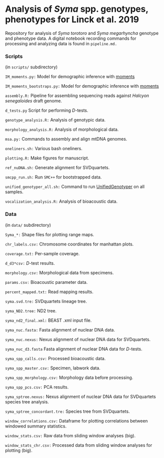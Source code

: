 # Analysis of *Syma* spp. genotypes, phenotypes for Linck et al. 2019

Repository for analysis of *Syma torotoro* and *Syma megarhyncha* genotype and phenotype data. A digital notebook recording commands for processing and analyzing data is found in `pipeline.md.`  

### Scripts  

(in `scripts/` subdirectory)  

`IM_moments.py:` Model for demographic inference with [moments](https://bitbucket.org/simongravel/moments)  

`IM_moments_bootstraps.py:` Model for demographic inference with [moments](https://bitbucket.org/simongravel/moments)  

`assembly.R:` Pipeline for assembling sequencing reads against *Halcyon senegaloides* draft genome.  

`d_tests.py` Script for performing *D*-tests.  

`genotype_analysis.R:` Analysis of genotypic data.

`morphology_analysis.R:` Analysis of morphological data.  

`msa.py:` Commands to assembly and align mtDNA genomes.

`oneliners.sh:` Various bash oneliners.  

`plotting.R:` Make figures for manuscript.  

`ref_nuDNA.sh:` Generate alignment for SVDquartets.

`smcpp_run.sh:` Run `SMC++` for bootstrapped data.   

`unified_genotyper_all.sh:` Command to run [UnifiedGenotyper](https://software.broadinstitute.org/gatk/documentation/tooldocs/3.8-0/org_broadinstitute_gatk_tools_walkers_genotyper_UnifiedGenotyper.php) on all samples.  

`vocalization_analysis.R:` Analysis of bioacoustic data.  

### Data   

(in `data/` subdirectory)  

`Syma_*:` Shape files for plotting range maps.

`chr_labels.csv:` Chromosome coordinates for manhattan plots.  

`coverage.txt:` Per-sample coverage.  

`d_d3*csv:` *D*-test results.   

`morphology.csv:` Morphological data from specimens.  

`params.csv:` Bioacoustic parameter data.  

`percent_mapped.txt:` Read mapping results.  

`syma.svd.tre:` SVDquartets lineage tree.

`syma_ND2.tree:` ND2 tree.

`syma_nd2_final.xml:` BEAST .xml input file.

`syma_nuc.fasta:` Fasta alignment of nuclear DNA data.

`syma_nuc.nexus:` Nexus alignment of nuclear DNA data for SVDquartets.

`syma_nuc_d3.fasta` Fasta alignment of nuclear DNA data for *D*-tests.

`syma_spp_calls.csv:` Processed bioacoustic data.  

`syma_spp_master.csv:` Specimen, labwork data.  

`syma_spp_morphology.csv:` Morphology data before processing.  

`syma_spp_pcs.csv:` PCA results.  

`syma_sptree.nexus:` Nexus alignment of nuclear DNA data for SVDquartets species tree analysis.  

`syma_sptree_concordant.tre:` Species tree from SVDquartets.

`window_correlations.csv:` Dataframe for plotting correlations between windowed summary statistics.  

`window_stats.csv:` Raw data from sliding window analyses (big).   

`window_stats_chr.csv:` Processed data from sliding window analyses for plotting (big).  

